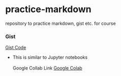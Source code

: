 # practice-markdown
repository to practice markdown, gist etc. for course
### Gist
[Gist Code](https://gist.github.com/pchopalli/dd960355380ce6e6c546c7c3ce82ffa9)
* This is similar to Jupyter notebooks
<br></br>
Google Collab Link [Google Colab](https://github.com/pchopalli/practice-markdown/blob/0be23daf5e830feb13198e5499cab86cbccd52e8/save2git.ipynb)
